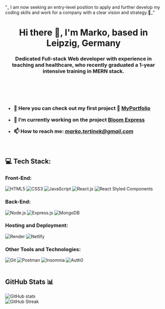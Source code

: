  "_ I am now seeking an entry-level position to apply and further develop my coding skills and work for a company with a clear vision and strategy.🚀_"

<h1 align="center">Hi there 👋, I'm Marko, based in Leipzig, Germany</h1>
<h3 align="center">Dedicated Full-stack Web developer with experience in teaching and healthcare, who recently graduated a 1-year intensive training in MERN stack.<h3> 
<br>
 


 <br>
 <br>



- 🔭 Here you can check out my first project 📂 [MyPortfolio](https://markotertinek.github.io/Project-web-portfolio/)

- 🌼 I’m currently working on the project [Bloom Express](https://bloom-express.onrender.com/)

- 📫 How to reach me: *marko.tertinek@gmail.com*

<br>

## 💻 Tech Stack:

### Front-End:
![HTML5](https://img.shields.io/badge/HTML5-%23E34F26.svg?style=for-the-badge&logo=html5&logoColor=white)
![CSS3](https://img.shields.io/badge/CSS3-%231572B6.svg?style=for-the-badge&logo=css3&logoColor=white)
![JavaScript](https://img.shields.io/badge/JavaScript-%23323330.svg?style=for-the-badge&logo=javascript&logoColor=%23F7DF1E)
![React.js](https://img.shields.io/badge/React.js-%2320232a.svg?style=for-the-badge&logo=react&logoColor=%2361DAFB)
![React Styled Components](https://img.shields.io/badge/Styled_Components-%23DB7093.svg?style=for-the-badge&logo=styled-components&logoColor=white)


### Back-End:
![Node.js](https://img.shields.io/badge/Node.js-6DA55F?style=for-the-badge&logo=node.js&logoColor=white)
![Express.js](https://img.shields.io/badge/Express.js-%23404d59.svg?style=for-the-badge)
![MongoDB](https://img.shields.io/badge/MongoDB-%234ea94b.svg?style=for-the-badge&logo=mongodb&logoColor=white)


### Hosting and Deployment:
![Render](https://img.shields.io/badge/Render-%23000000.svg?style=for-the-badge&logo=render&logoColor=#F24E1E)
![Netlify](https://img.shields.io/badge/Netlify-%23000000.svg?style=for-the-badge&logo=netlify&logoColor=#00C7B7)


### Other Tools and Technologies:
![Git](https://img.shields.io/badge/Git-fc6d26?style=for-the-badge&logo=git&logoColor=white)
![Postman](https://img.shields.io/badge/Postman-FF6C37?style=for-the-badge&logo=postman&logoColor=white)
![Insomnia](https://img.shields.io/badge/Insomnia-black?style=for-the-badge&logo=insomnia&logoColor=5849BE)
![Auth0](https://img.shields.io/badge/Auth0-EB5424?style=for-the-badge&logo=auth0&logoColor=white)
<br>
<br>


## GitHub Stats 📊 
![GitHub stats](https://github-readme-stats.vercel.app/api?username=MarkoTertinek&theme=omni&show_icons=true)
<br>
![GitHub Streak](https://github-readme-streak-stats.herokuapp.com/?user=MarkoTertinek&theme=omni&show_icons=true)







<!---
MarkoTertinek/MarkoTertinek is a ✨ special ✨ repository because its `README.md` (this file) appears on your GitHub profile.
You can click the Preview link to take a look at your changes.
--->
